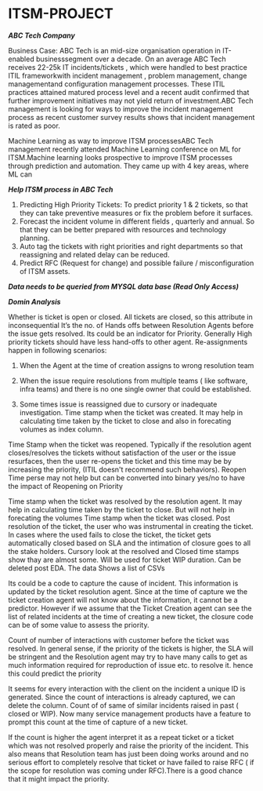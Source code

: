 # ITSM-PROJECT
***ABC Tech Company***

Business Case:
ABC Tech is an mid-size organisation operation in IT-enabled businesssegment over a decade. On an average ABC Tech receives 22-25k IT incidents/tickets , which were handled to best practice ITIL frameworkwith incident management , problem management, change managementand configuration management processes. These ITIL practices attained matured process level and a recent audit confirmed that further improvement initiatives may not yield return of investment.ABC Tech management is looking for ways to improve the incident management process as recent customer survey results shows that incident management is rated as poor.

Machine Learning as way to improve ITSM processesABC Tech management recently attended Machine Learning conference on
ML for ITSM.Machine learning looks prospective to improve ITSM processes through prediction and automation. They came up with 4 key areas, where ML can

***Help ITSM process in ABC Tech***
1. Predicting High Priority Tickets: To predict priority 1 & 2 tickets, so
that they can take preventive measures or fix the problem before
it surfaces.
2. Forecast the incident volume in different fields , quarterly and
annual. So that they can be better prepared with resources and
technology planning.
3. Auto tag the tickets with right priorities and right departments so
that reassigning and related delay can be reduced.
4. Predict RFC (Request for change) and possible failure / misconfiguration of ITSM assets.

***Data needs to be queried from MYSQL data base (Read Only Access)***

***Domin Analysis***

Whether is ticket is open or closed. All tickets are closed, so this attribute in inconsequential
It’s the no. of Hands offs between Resolution Agents before the issue gets resolved. Its could be 
an indicator for Priority. Generally High priority tickets should have less hand-offs to other 
agent. Re-assignments happen in following scenarios:
1) When the Agent at the time of creation assigns to wrong resolution team

2) When the issue require resolutions from multiple teams ( like software, infra teams) and 
there is no one single owner that could be established.

3) Some times issue is reassigned due to cursory or inadequate investigation.
Time stamp when the ticket was created. It may help in calculating time taken by the ticket to 
close and also in forecating volumes as index column.

Time Stamp when the ticket was reopened. Typically if the resolution agent closes/resolves the 
tickets without satisfaction of the user or the issue resurfaces, then the user re-opens the ticket 
and this time may be by increasing the priority, (ITIL doesn't recommend such behaviors). 
Reopen Time perse may not help but can be converted into binary yes/no to have the impact of 
Reopening on Priority

Time stamp when the ticket was resolved by the resolution agent. It may help in calculating 
time taken by the ticket to close. But will not help in forecating the volumes
Time stamp when the ticket was closed. Post resolution of the ticket, the user who was 
instrumental in creating the ticket. In cases where the used fails to close the ticket, the ticket 
gets automatically closed based on SLA and the intimation of closure goes to all the stake 
holders. 
Cursory look at the resolved and Closed time stamps show thay are almost some. Will 
be used for ticket WIP duration. Can be deleted post EDA.
The data Shows a list of CSVs

Its could be a code to capture the cause of incident. This information is updated by the ticket 
resolution agent. Since at the time of capture we the ticket creation agent will not know about 
the information, it cannot be a predictor. However if we assume that the Ticket Creation agent 
can see the list of related incidents at the time of creating a new ticket, the closure code can be 
of some value to assess the priority.

Count of number of interactions with customer before the ticket was resolved. In general sense, 
if the priority of the tickets is higher, the SLA will be stringent and the Resolution agent may try 
to have many calls to get as much information required for reproduction of issue etc. to resolve 
it. hence this could predict the priority

It seems for every interaction with the client on the incident a unique ID is generated. Since the 
count of interactions is already captured, we can delete the column.
Count of of same of similar incidents raised in past ( closed or WIP). Now many service 
management products have a feature to prompt this count at the time of capture of a new 
ticket. 

If the count is higher the agent interpret it as a repeat ticket or a ticket which was not 
resolved properly and raise the priority of the incident. This also means that Resolution team 
has just been doing works around and no serious effort to completely resolve that ticket or 
have failed to raise RFC ( if the scope for resolution was coming under RFC).There is a good 
chance that it might impact the priority.





